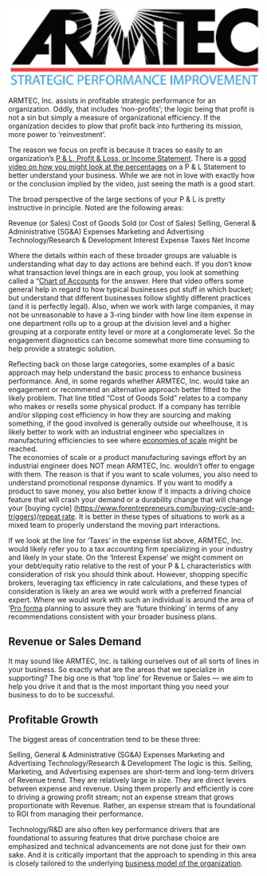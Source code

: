 
<img src="../assets/images/ARMTEC Logo Medium+.png"  width="750">

ARMTEC, Inc. assists in profitable strategic performance for an organization.  Oddly, that includes ‘non-profits’; the logic being that profit is not a sin but simply a measure of organizational efficiency.  If the organization decides to plow that profit back into furthering its mission, more power to ‘reinvestment’.

The reason we focus on profit is because it traces so easily to an organization’s [P & L, Profit & Loss, or Income Statement](https://corporatefinanceinstitute.com/resources/accounting/profit-and-loss-statement-pl/).  There is a [good video on how you might look at the percentages](https://www.youtube.com/watch?v=HUnifB9Ot90) on a P & L Statement to better understand your business.  While we are not in love with exactly how or the conclusion implied by the video, just seeing the math is a good start.

The broad perspective of the large sections of your P & L is pretty instructive in principle.  Noted are the following areas: 

Revenue (or Sales)
Cost of Goods Sold (or Cost of Sales)
Selling, General & Administrative (SG&A) Expenses
Marketing and Advertising
Technology/Research & Development
Interest Expense
Taxes
Net Income


Where the details within each of these broader groups are valuable is understanding what day to day actions are behind each.  If you don’t know what transaction level things are in each group, you look at something called a “[Chart of Accounts](https://www.accountingcoach.com/chart-of-accounts/explanation/2) for the answer.  Here that video offers some general help in regard to how typical businesses put stuff in which bucket; but understand that different businesses follow slightly different practices (and it is perfectly legal).   Also, when we work with large companies, it may not be unreasonable to have a 3-ring binder with how line item expense in one department rolls up to a group at the division level and a higher grouping at a corporate entity level or more at a conglomerate level.  So the engagement diagnostics can become somewhat more time consuming to help provide a strategic solution.

Reflecting back on those large categories, some examples of a basic approach may help understand the basic process to enhance business performance.  And, in some regards whether ARMTEC, Inc. would take an engagement or recommend an alternative approach better fitted to the likely problem.   That line titled “Cost of Goods Sold” relates to a company who makes or resells some physical product.  If a company has terrible and/or slipping cost efficiency in how they are sourcing and making something, if the good involved is generally outside our wheelhouse, it is likely better to work with an industrial engineer who specializes in manufacturing efficiencies to see where [economies of scale](https://www.investopedia.com/terms/e/economiesofscale.asp#:~:text=Investopedia%20%2F%20Mira%20Norian-,What%20Are%20Economies%20of%20Scale%3F,a%20larger%20number%20of%20goods.) might be reached.  
The economies of scale or a product manufacturing savings effort by an industrial engineer does NOT mean ARMTEC, Inc. wouldn’t offer to engage with them.  The reason is that if you want to scale volumes, you also need to understand promotional response dynamics.  If you want to modify a product to save money, you also better know if it impacts a driving choice feature that will crash your demand or a durability change that will change your [buying cycle] (https://www.forentrepreneurs.com/buying-cycle-and-triggers)/[repeat rate](https://www.glew.io/guides/calculate-repeat-purchase-rate).   It is better in these types of situations to work as a mixed team to properly understand the moving part interactions.

If we look at the line for ‘Taxes’ in the expense list above, ARMTEC, Inc. would likely refer you to a tax accounting firm specializing in your industry and likely in your state.  On the ‘Interest Expense’ we might comment on your debt/equity ratio relative to the rest of your P & L characteristics with consideration of risk you should think about.  However, shopping specific brokers, leveraging tax efficiency in rate calculations, and these types of consideration is likely an area we would work with a preferred financial expert.  Where we would work with such an individual is around the area of ‘[Pro forma](https://www.accountingtools.com/articles/what-are-pro-forma-financial-statements.html#:~:text=Pro%20forma%20financial%20statements%20are,may%20occur%20in%20the%20future.) planning to assure they are ‘future thinking’ in terms of any recommendations consistent with your broader business plans.  

## Revenue or Sales Demand

It may sound like ARMTEC, Inc. is talking ourselves out of all sorts of lines in your business.  So exactly what are the areas that we specialize in supporting?  The big one is that ‘top line’ for Revenue or Sales — we aim to help you drive it and that is the most important thing you need your business to do to be successful.  


## Profitable Growth

The biggest areas of concentration tend to be these three:
 
Selling, General & Administrative (SG&A) Expenses
Marketing and Advertising
Technology/Research & Development
The logic is this.  Selling, Marketing, and Advertising expenses are short-term and long-term drivers of Revenue trend.   They are relatively large in size.  They are direct levers between expense and revenue.  Using them properly and efficiently is core to driving a growing profit stream; not an expense stream that grows proportionate with Revenue.  Rather, an expense stream that is foundational to ROI from managing their performance.

Technology/R&D are also often key performance drivers that are foundational to assuring features that drive purchase choice are emphasized and technical advancements are not done just for their own sake.  And it is critically important that the approach to spending in this area is closely tailored to the underlying [business model of the organization](../business/busmodel.md).
